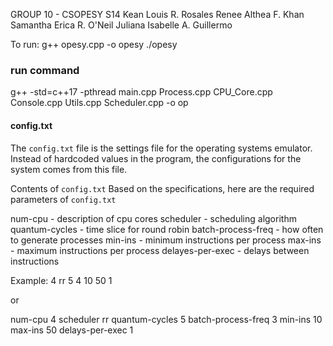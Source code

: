 GROUP 10 - CSOPESY S14
Kean Louis R. Rosales
Renee Althea F. Khan
Samantha Erica R. O'Neil
Juliana Isabelle A. Guillermo

To run:
g++ opesy.cpp -o opesy
./opesy

### run command
g++ -std=c++17 -pthread main.cpp Process.cpp CPU_Core.cpp Console.cpp Utils.cpp Scheduler.cpp -o op

#### config.txt

The `config.txt` file is the settings file for the operating systems emulator. Instead of hardcoded values in the program, the configurations for the system comes from this file. 

Contents of `config.txt`
Based on the specifications, here are the required parameters of `config.txt`

num-cpu - description of cpu cores 
scheduler - scheduling algorithm
quantum-cycles - time slice for round robin
batch-process-freq - how often to generate processes
min-ins - minimum instructions per process
max-ins - maximum instructions per process
delayes-per-exec - delays between instructions 

Example:
4
rr
5
4
10
50
1

or 

num-cpu 4
scheduler rr
quantum-cycles 5
batch-process-freq 3
min-ins 10
max-ins 50
delays-per-exec 1


